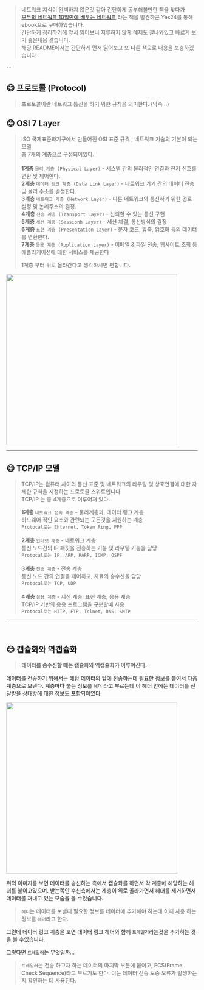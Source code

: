 > 네트워크 지식이 완벽하지 않은것 같아 간단하게 공부해볼만한 책을 찾다가 <br>
> [모두의 네트워크 10일만에 배우는 네트워크](http://www.yes24.com/Product/Goods/61794014) 라는 책을 발견하곤 Yes24를 통해 ebook으로 구매하였습니다.<br>
> 간단하게 정리하기에 앞서 읽어보니 지루하지 않게 예제도 잘나와있고 빠르게 보기 좋은내용 같습니다. <br>
> 해당 README에서는 간단하게 먼저 읽어보고 또 다른 책으로 내용을 보충하겠습니다 .

--

## 😊 프로토콜 (Protocol)
> 프로토콜이란 네트워크 통신을 하기 위한 규칙을 의미한다. (약속 ..)

## 😊 OSI 7 Layer
> ISO 국제표준화기구에서 만들어진 OSI 표준 규격 , 네트워크 기술의 기본이 되는 모델<br>
> 총 7개의 계층으로 구성되어있다.<br><br>
> <strong>1계층</strong> `물리 계층 (Physical Layer)` - 시스템 간의 물리적인 연결과 전기 신호를 변환 및 제어한다.<br>
> <strong>2계층</strong> `데이터 링크 계층 (Data Link Layer)` - 네트워크 기기 간의 데이터 전송 및 물리 주소를 결정한다.<br>
> <strong>3계층</strong> `네트워크 계층 (Network Layer)` - 다른 네트워크와 통신하기 위한 경로 설정 및 논리주소의 결정.<br>
> <strong>4계층</strong> `전송 계층 (Transport Layer)` - 신뢰할 수 있는 통신 구현<br> 
> <strong>5계층</strong> `세션 계층 (Sessionh Layer)` - 세션 체결, 통신방식의 결정<br>
> <strong>6계층</strong> `표현 계층 (Presentation Layer)` - 문자 코드, 압축, 암호화 등의 데이터를 변환한다.<br>
> <strong>7계층</strong> `응용 계층 (Application Layer)` - 이메일 & 파일 전송, 웹사이트 조회 등 애플리케이션에 대한 서비스를 제공한다<br>
> 
> 1계층 부터 위로 올라간다고 생각하시면 편합니다.

<img src="imagessi7layer.png" alt="" width="450" />

---

## 😊 TCP/IP 모델 
> TCP/IP는 컴퓨터 사이의 통신 표준 및 네트워크의 라우팅 및 상호연결에 대한 자세한 규칙을 지정하는 프로토콜 스위트입니다.<br>
> TCP/IP 는 총 4계층으로 이루어져 있다.
>
> <strong>1계층</strong> `네트워크 접속 계층` - 물리계층과, 데이터 링크 계층<br>
> 하드웨어 적인 요소와 관련되는 모든것을 지원하는 계층 <br>
> `Protocal로는 Ehternet, Token Ring, PPP`<br><br>
> <strong>2계층</strong> `인터넷 계층` - 네트워크 계층<br>
>  통신 노드간의 IP 패킷을 전송하는 기능 및 라우팅 기능을 담당  <br>
> `Protocal로는 IP, ARP, RARP, ICMP, OSPF`<br><br>
> <strong>3계층</strong> `전송 계층` - 전송 계층 <br>
> 통신 노드 간의 연결을 제어하고, 자료의 송수신을 담당<br>
> `Protocal로는 TCP, UDP`<br><br>
> <strong>4계층</strong> `응용 계층` - 세션 계층, 표현 계층, 응용 계층<br>
> TCP/IP 기반의 응용 프로그램을 구분할때 사용 <br>
> `Protocal로는 HTTP, FTP, Telnet, DNS, SMTP`<br>

---

<br>

## 😊 캡슐화와 역캡슐화
> <strong>데이터를 송수신할 떄는 캡슐화와 역캡슐화가 이루어진다.</strong>

데이터를 전송하기 위해서는 해당 데이터의 앞에 전송하는데 필요한 정보를 붙여서 다음계층으로 보낸다. 계층마다 붙는 정보를 `헤더` 라고 부르는데 이 헤더 안에는 데이터를 전달받을 상대방에 대한 정보도 포함되어있다.

<img src="imagesncapsulation.jpg" alt="" width="450" />

위의 이미지를 보면 데이터를 송신하는 측에서 캡슐화를 하면서 각 계층에 해당하는 헤더를 붙이고있으며. 받는쪽인 수신측에서는 계층이 위로 올라가면서 헤더를 제거하면서 데이터를 꺼내고 있는 모습을 볼 수있습니다.

> `헤더`는 데이터를 보낼때 필요한 정보를 데이터에 추가해야 하는데 이때 사용 하는 정보를 `헤더`라고 한다.

그런데 데이터 링크 계층을 보면 데이터 링크 헤더와 함께 `트레일러`라는것을 추가하는 것을 볼 수있습니다.

그렇다면 `트레일러`는 무엇일까...

> `트레일러`는 전송 하고자 하는 데이터의 마지막 부분에 붙이고, FCS(Frame Check Sequence)라고 부르기도 한다. 
이는 데이터 전송 도중 오류가 발생하는지 확인하는 데 사용된다. 